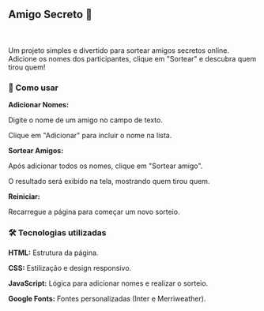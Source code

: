 <h2>Amigo Secreto 🎁</h2>
<br><br>
Um projeto simples e divertido para sortear amigos secretos online. Adicione os nomes dos participantes, clique em "Sortear" e descubra quem tirou quem!
<br>
<h3>🚀 Como usar</h3>
<b>Adicionar Nomes:</b>

Digite o nome de um amigo no campo de texto.

Clique em "Adicionar" para incluir o nome na lista.

<b>Sortear Amigos:</b>

Após adicionar todos os nomes, clique em "Sortear amigo".

O resultado será exibido na tela, mostrando quem tirou quem.

<b>Reiniciar:</b>

Recarregue a página para começar um novo sorteio.

<h3>🛠️ Tecnologias utilizadas</h3>
<b>HTML:</b> Estrutura da página.

<b>CSS:</b> Estilização e design responsivo.

<b>JavaScript:</b> Lógica para adicionar nomes e realizar o sorteio.

<b>Google Fonts:</b> Fontes personalizadas (Inter e Merriweather).